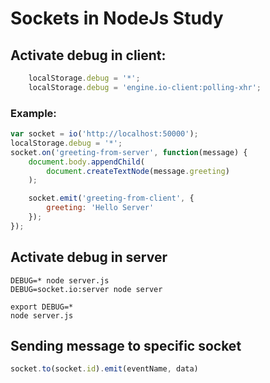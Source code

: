 # Sockets in NodeJs Study

## Activate debug in client:

```js
    localStorage.debug = '*';
    localStorage.debug = 'engine.io-client:polling-xhr';
```
### Example:
```js
var socket = io('http://localhost:50000');
localStorage.debug = '*';
socket.on('greeting-from-server', function(message) {
    document.body.appendChild(
        document.createTextNode(message.greeting)
    );

    socket.emit('greeting-from-client', {
        greeting: 'Hello Server'
    });
});
```

## Activate debug in server

```cli
DEBUG=* node server.js
DEBUG=socket.io:server node server
```

```cli
export DEBUG=*
node server.js
```

## Sending message to specific socket

```js
socket.to(socket.id).emit(eventName, data)
```
